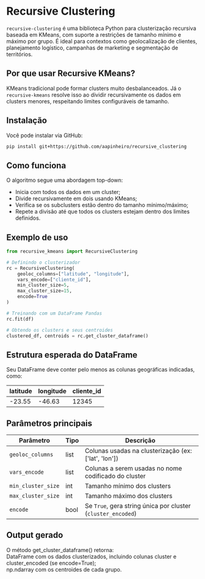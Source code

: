 # Recursive Clustering

`recursive-clustering` é uma biblioteca Python para clusterização recursiva baseada em KMeans, com suporte a restrições de tamanho mínimo e máximo por grupo. É ideal para contextos como geolocalização de clientes, planejamento logístico, campanhas de marketing e segmentação de territórios.

## Por que usar Recursive KMeans?

KMeans tradicional pode formar clusters muito desbalanceados. Já o `recursive-kmeans` resolve isso ao dividir recursivamente os dados em clusters menores, respeitando limites configuráveis de tamanho.

## Instalação

Você pode instalar via GitHub:

```bash
pip install git+https://github.com/aapinheiro/recursive_clustering
```

## Como funciona

O algoritmo segue uma abordagem top-down:

- Inicia com todos os dados em um cluster;  
- Divide recursivamente em dois usando KMeans;  
- Verifica se os subclusters estão dentro do tamanho mínimo/máximo;  
- Repete a divisão até que todos os clusters estejam dentro dos limites definidos.

## Exemplo de uso 
```python
from recursive_kmeans import RecursiveClustering

# Definindo o clusterizador
rc = RecursiveClustering(
    geoloc_columns=["latitude", "longitude"],
    vars_encode=["cliente_id"],
    min_cluster_size=5,
    max_cluster_size=15,
    encode=True
)

# Treinando com um DataFrame Pandas
rc.fit(df)

# Obtendo os clusters e seus centroides
clustered_df, centroids = rc.get_cluster_dataframe()
```

## Estrutura esperada do DataFrame
Seu DataFrame deve conter pelo menos as colunas geográficas indicadas, como:

| latitude | longitude | cliente\_id |
| -------- | --------- | ----------- |
| -23.55   | -46.63    | 12345       |

## Parâmetros principais
| Parâmetro          | Tipo | Descrição                                                    |
| ------------------ | ---- | ------------------------------------------------------------ |
| `geoloc_columns`   | list | Colunas usadas na clusterização (ex: \['lat', 'lon'])        |
| `vars_encode`      | list | Colunas a serem usadas no nome codificado do cluster         |
| `min_cluster_size` | int  | Tamanho mínimo dos clusters                                  |
| `max_cluster_size` | int  | Tamanho máximo dos clusters                                  |
| `encode`           | bool | Se `True`, gera string única por cluster (`cluster_encoded`) |


## Output gerado 
O método get_cluster_dataframe() retorna:  
DataFrame com os dados clusterizados, incluindo colunas cluster e cluster_encoded (se encode=True);  
np.ndarray com os centroides de cada grupo.  
